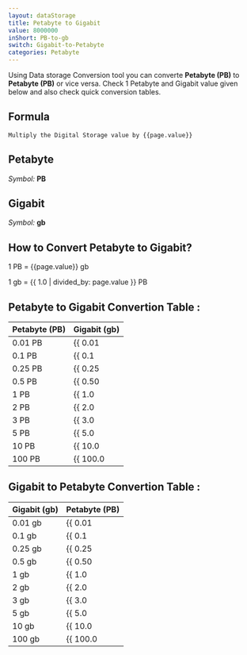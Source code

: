 ```yaml
---
layout: dataStorage
title: Petabyte to Gigabit
value: 8000000
inShort: PB-to-gb
switch: Gigabit-to-Petabyte
categories: Petabyte
---
```


Using Data storage Conversion tool you can converte **Petabyte (PB)** to **Petabyte (PB)** or vice versa. Check 1 Petabyte and Gigabit value given below and also check quick conversion tables.

## Formula
`Multiply the Digital Storage value by {{page.value}}`

## Petabyte
*Symbol:* **PB**

## Gigabit
*Symbol:* **gb**

## How to Convert Petabyte to Gigabit?

1 PB = {{page.value}} gb

1 gb = {{ 1.0 | divided_by: page.value }} PB


## Petabyte to Gigabit Convertion Table :

| Petabyte (PB) | Gigabit (gb) |
| ---- | ---- |
| 0.01 PB | {{ 0.01 | times: page.value }} gb |
| 0.1 PB | {{ 0.1 | times: page.value }} gb |
| 0.25 PB | {{ 0.25 | times: page.value }} gb |
| 0.5 PB | {{ 0.50 | times: page.value }} gb |
| 1 PB | {{ 1.0 | times: page.value }} gb |
| 2 PB | {{ 2.0 | times: page.value }} gb |
| 3 PB | {{ 3.0 | times: page.value }} gb |
| 5 PB | {{ 5.0 | times: page.value }} gb |
| 10 PB | {{ 10.0 | times: page.value }} gb |
| 100 PB | {{ 100.0 | times: page.value }} gb |

## Gigabit to Petabyte Convertion Table :

| Gigabit (gb) | Petabyte (PB) |
| ---- | ---- |
| 0.01 gb | {{ 0.01 | divided_by: page.value }} PB |
| 0.1 gb | {{ 0.1 | divided_by: page.value }} PB |
| 0.25 gb | {{ 0.25 | divided_by: page.value }} PB |
| 0.5 gb | {{ 0.50 | divided_by: page.value }} PB |
| 1 gb | {{ 1.0 | divided_by: page.value }} PB |
| 2 gb | {{ 2.0 | divided_by: page.value }} PB |
| 3 gb | {{ 3.0 | divided_by: page.value }} PB |
| 5 gb | {{ 5.0 | divided_by: page.value }} PB |
| 10 gb | {{ 10.0 | divided_by: page.value }} PB |
| 100 gb | {{ 100.0 | divided_by: page.value }} PB |


<script>
document.getElementById('selectInput')[20].selected = true
document.getElementById('selectOutput')[10].selected = true
</script>
